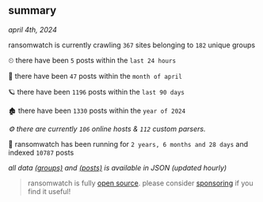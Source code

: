 
## summary
_april 4th, 2024_

ransomwatch is currently crawling `367` sites belonging to `182` unique groups

⏲ there have been `5` posts within the `last 24 hours`

🦈 there have been `47` posts within the `month of april`

🪐 there have been `1196` posts within the `last 90 days`

🏚 there have been `1330` posts within the `year of 2024`

_⚙️ there are currently `106` online hosts & `112` custom parsers._

🦕 ransomwatch has been running for `2 years, 6 months and 28 days` and indexed `10787` posts

_all data  [(groups)](http://ransomwhat.telemetry.ltd/groups) and [(posts)](http://ransomwhat.telemetry.ltd/posts) is available in JSON (updated hourly)_

> ransomwatch is fully [open source](https://github.com/joshhighet/ransomwatch#ransomwatch--). please consider [sponsoring](https://github.com/sponsors/joshhighet) if you find it useful!
